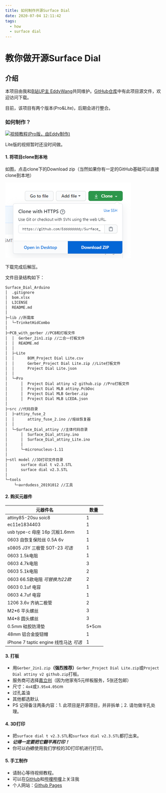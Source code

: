 ```yaml
---
title: 如何制作开源Surface Dial
date: 2020-07-04 12:11:42
tags: 
  - how
  - surface dial
---
```


# 教你做开源Surface Dial

## 介绍

本项目由我和[B站UP主 EddyWang](https://space.bilibili.com/8555835)共同维护。[GitHub仓库](https://github.com/Eddddddddy/Surface_Dial_Arduino)中有此项目源文件，欢迎访问下载。

目前，该项目有两个版本(Pro&Lite)，后期会进行整合。

### 如何制作？

 [![视频教程(Pro版，由Eddy制作)](https://leostudiooo.github.io/img/bili.png)](https://www.bilibili.com/video/BV17K411W78w)

Lite版的视频暂时还没时间做。

#### 1. 将项目clone到本地

如图，点击clone下的Download zip（当然如果你有一定的GitHub基础可以直接clone到本地）

<img src="./image-20200621184306016.png" alt="image-20200621184306016"  />

下载完成后解压。

文件目录结构如下：

```
Surface_Dial_Arduino
│  .gitignore
│  bom.xlsx
│  LICENSE
│  README.md
│
├─lib //所需库
│  └─TrinketHidCombo
│
├─PCB_with_gerber //PCB和打板文件
│  │  Gerber_2in1.zip //二合一打板文件
│  │  README.md
│  │
│  ├─Lite
│  │      BOM_Project Dial Lite.csv
│  │      Gerber_Project Dial Lite.zip //Lite打板文件
│  │      Project Dial Lite.json
│  │
│  └─Pro
│      │  Project Dial attiny v2 github.zip //Pro打板文件
│      │  Project Dial MLB attiny.PcbDoc
│      │  Project Dial MLB Gerber.zip
│      │  Project Dial MLB LCEDA.json
│
├─src //代码目录
│  ├─attiny_fuse_2
│  │      attiny_fuse_2.ino //熔丝恢复器
│  │
│  └─Surface_Dial_attiny //主体代码目录
│      │  Surface_Dial_attiny.ino
│      │  Surface_Dial_attiny_Lite.ino
│      │
│      └─micronucleus-1.11
│
├─stl model //3D打印文件目录
│      surface dial t v2.3.STL
│      surface dial v2.3.STL
│
└─tools
    └─avrdudess_20191012 //工具
```



#### 2. 购买元器件

| 元器件名                               | 数量  |
| -------------------------------------- | ----- |
| attiny85-20su soic8                    | 1     |
| ec11e1834403                           | 1     |
| usb type-c 母座 16p 沉板1.6mm          | 1     |
| 0603 自恢复保险丝 0.5A 6v              | 1     |
| s0805 J3Y 三极管 SOT-23 *可选*         | 1     |
| 0603 1.5k电阻                          | 1     |
| 0603 4.7k电阻                          | 3     |
| 0603 5.1k电阻                          | 2     |
| 0603 66.5欧电阻 *可替换为22欧*         | 2     |
| 0603 0.1uf 电容                        | 1     |
| 0603 4.7uf 电容                        | 1     |
| 1206 3.6v 齐纳二极管                   | 2     |
| M2*6 平头螺丝                          | 3     |
| M4*8 圆头螺丝                          | 3     |
| 0.5mm 硅胶防滑垫                       | 5*5cm |
| 48mm 铝合金旋钮帽                      | 1     |
| iPhone 7 taptic engine 线性马达 *可选* | 1     |

#### 3. 打板

- 用`Gerber_2in1.zip`**（强烈推荐）**`Gerber_Project Dial Lite.zip`或`Project Dial attiny v2 github.zip`打板。
- 服务商可选择[嘉立创](sz-jlc.com)（因为他家有5元样板服务，5张还包邮）
- 尺寸：`4x4`或`3.95x4.05`cm
- 过孔盖油
- 其他都选默认
- PS 记得备注两条内容：1. 此项目是开源项目，并非拆单；2. 请勿做半孔处理。

#### 4. 3D打印

- 把`surface dial t v2.3.STL`和`surface dial v2.3.STL`都打出来。
- ***记得一定要把它翻平再打印！***
- 你可以~~白嫖~~使用我们学校的3D打印机进行打印。

#### 5. 手工制作

- 请耐心等待视频教程。
- 可以在[GitHub](github.com/leostudiooo)和[哔哩哔哩](space.bilibili.com/244815810)上关注我
- 个人网站：[Github Pages](leostudiooo.github.io)

